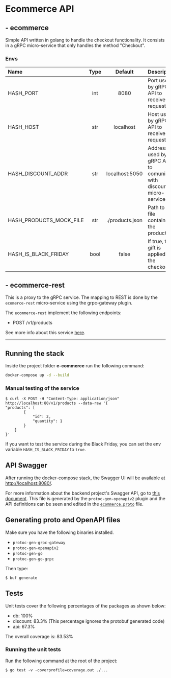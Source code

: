 # Ecommerce API
## - ecommerce

Simple API written in golang to handle the checkout functionality.
It consists in a gRPC micro-service that only handles the method "Checkout".

### Envs
| Name | Type | Default | Description |
|:-----|:----:|:-------:|:------------|
| HASH_PORT | int | 8080 | Port used by gRPC API to receive requests. |
| HASH_HOST | str | localhost | Host used by gRPC API to receive requests. |
| HASH_DISCOUNT_ADDR | str | localhost:5050 | Address used by gRPC API to comunicate with discount micro-service. |
| HASH_PRODUCTS_MOCK_FILE | str | ./products.json | Path to the file containing the products. |
| HASH_IS_BLACK_FRIDAY | bool | false | If true, the gift is applied to the checkout. |

## - ecommerce-rest

This is a proxy to the gRPC service. The mapping to REST is done by the `ecomerce-rest` micro-service using the grpc-gateway plugin. 

The `ecommerce-rest` implement the following endpoints:
 - POST /v1/products

See more info about this service [here](/rest/).

---

## Running the stack
Inside the project folder **e-commerce** run the following command:

```bash
docker-compose up -d --build
```

### Manual testing of the service

    $ curl -X POST -H "Content-Type: application/json" http://localhost:80/v1/products --data-raw '{
    "products": [
            {
                "id": 2,
                "quantity": 1
            }
        ]
    }'

If you want to test the service during the Black Friday, you can set the env variable `HASH_IS_BLACK_FRIDAY` to `true`.

## API Swagger
After running the docker-compose stack, the Swagger UI will be available at [http://localhost:8080/](http://localhost:8080/).

For more information about the backend project's Swagger API, go to [this document](doc/openapiv2/protos/api/ecommerce.swagger.json). This file is generated by the `protoc-gen-openapiv2` plugin and the API definitions can be seen and edited in the [`ecommerce.proto`](protos/api/ecommerce.proto) file.


## Generating proto and OpenAPI files

Make sure you have the following binaries installed.
- `protoc-gen-grpc-gateway`
- `protoc-gen-openapiv2`
- `protoc-gen-go`
- `protoc-gen-go-grpc`

Then type:

    $ buf generate


## Tests
Unit tests cover the following percentages of the packages as shown below:
- db: 100%
- discount: 83.3% (This percentage ignores the protobuf generated code)
- api: 67.3%

The overall coverage is: 83.53%

### Running the unit tests
Run the following command at the root of the project:

    $ go test -v -coverprofile=coverage.out ./...

